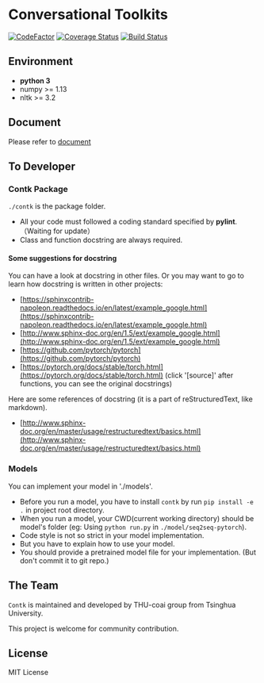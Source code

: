 # Conversational Toolkits

[![CodeFactor](https://www.codefactor.io/repository/github/thu-coai/contk/badge)](https://www.codefactor.io/repository/github/thu-coai/contk)
[![Coverage Status](https://coveralls.io/repos/github/thu-coai/contk/badge.svg?branch=master)](https://coveralls.io/github/thu-coai/contk?branch=master)
[![Build Status](https://travis-ci.com/thu-coai/contk.svg?branch=master)](https://travis-ci.com/thu-coai/contk)

## Environment

* **python 3**
* numpy >= 1.13
* nltk >= 3.2

## Document

Please refer to [document](https://thu-coai.github.io/contk_docs/)

## To Developer

### Contk Package

`./contk` is the package folder.

* All your code must followed a coding standard specified by **pylint**.  （Waiting for update）
* Class and function docstring are always required.  

#### Some suggestions for docstring

You can have a look at docstring in other files. Or you may want to go to learn how docstring is written in other projects:

* [https://sphinxcontrib-napoleon.readthedocs.io/en/latest/example_google.html](https://sphinxcontrib-napoleon.readthedocs.io/en/latest/example_google.html)
* [http://www.sphinx-doc.org/en/1.5/ext/example_google.html](http://www.sphinx-doc.org/en/1.5/ext/example_google.html)
* [https://github.com/pytorch/pytorch](https://github.com/pytorch/pytorch)
* [https://pytorch.org/docs/stable/torch.html](https://pytorch.org/docs/stable/torch.html) (click '[source]' after functions, you can see the original docstrings)

Here are some references of docstring (it is a part of reStructuredText, like markdown).

* [http://www.sphinx-doc.org/en/master/usage/restructuredtext/basics.html](http://www.sphinx-doc.org/en/master/usage/restructuredtext/basics.html)

### Models

You can implement your model in './models'.

* Before you run a model, you have to install `contk` by  run `pip install -e .` in project root directory.
* When you run a model, your CWD(current working directory) should be model's folder (eg: Using `python run.py` in `./model/seq2seq-pytorch`).
* Code style is not so strict in your model implementation.
* But you have to explain how to use your model.
* You should provide a pretrained model file for your implementation. (But don't commit it to git repo.)

## The Team

`Contk` is maintained and developed by THU-coai group from Tsinghua University.

This project is welcome for community contribution.

## License

MIT License
